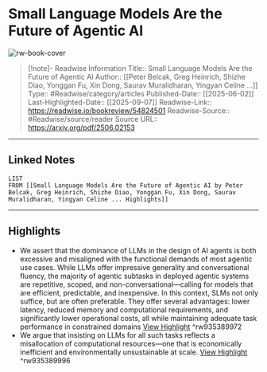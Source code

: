 # Small Language Models Are the Future of Agentic AI

![rw-book-cover](https://readwise-assets.s3.amazonaws.com/media/reader/parsed_document_assets/317245954/-Gl-SLIOlBwp1HZOoobbbGbhkfUpJWIJ-_etlRyJ8QM-cove_wPwGRca.png)
<br>
>[!note]- Readwise Information
>Title:: Small Language Models Are the Future of Agentic AI
>Author:: [[Peter Belcak, Greg Heinrich, Shizhe Diao, Yonggan Fu, Xin Dong, Saurav Muralidharan, Yingyan Celine ...]]
>Type:: #Readwise/category/articles
>Published-Date:: [[2025-06-02]]
>Last-Highlighted-Date:: [[2025-09-07]]
>Readwise-Link:: https://readwise.io/bookreview/54824501
>Readwise-Source:: #Readwise/source/reader
>Source URL:: https://arxiv.org/pdf/2506.02153
--- 

## Linked Notes
```dataview
LIST
FROM [[Small Language Models Are the Future of Agentic AI by Peter Belcak, Greg Heinrich, Shizhe Diao, Yonggan Fu, Xin Dong, Saurav Muralidharan, Yingyan Celine ... Highlights]]
```

---

## Highlights
- We assert that the dominance of LLMs in the design of AI agents is both excessive and misaligned with the functional demands of most agentic use cases. While LLMs offer impressive generality and conversational fluency, the majority of agentic subtasks in deployed agentic systems are repetitive, scoped, and non-conversational—calling for models that are efficient, predictable, and inexpensive. In this context, SLMs not only suffice, but are often preferable. They offer several advantages: lower latency, reduced memory and computational requirements, and significantly lower operational costs, all while maintaining adequate task performance in constrained domains [View Highlight](https://readwise.io/open/935389972) ^rw935389972
- We argue that insisting on LLMs for all such tasks reflects a misallocation of computational resources—one that is economically inefficient and environmentally unsustainable at scale. [View Highlight](https://readwise.io/open/935389996) ^rw935389996
